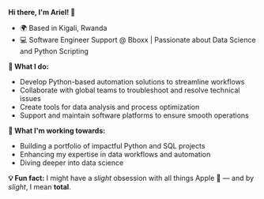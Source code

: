 **Hi there, I'm Ariel! 👋**

- 🌍 Based in Kigali, Rwanda
- 💻 Software Engineer Support @ Bboxx | Passionate about Data Science and Python Scripting

**🚀 What I do:**

- Develop Python-based automation solutions to streamline workflows
- Collaborate with global teams to troubleshoot and resolve technical issues
- Create tools for data analysis and process optimization
- Support and maintain software platforms to ensure smooth operations

**🎯 What I'm working towards:**

- Building a portfolio of impactful Python and SQL projects
- Enhancing my expertise in data workflows and automation
- Diving deeper into data science

**💡 Fun fact:** I might have a _slight_ obsession with all things Apple  — and by _slight_, I mean **total**.
